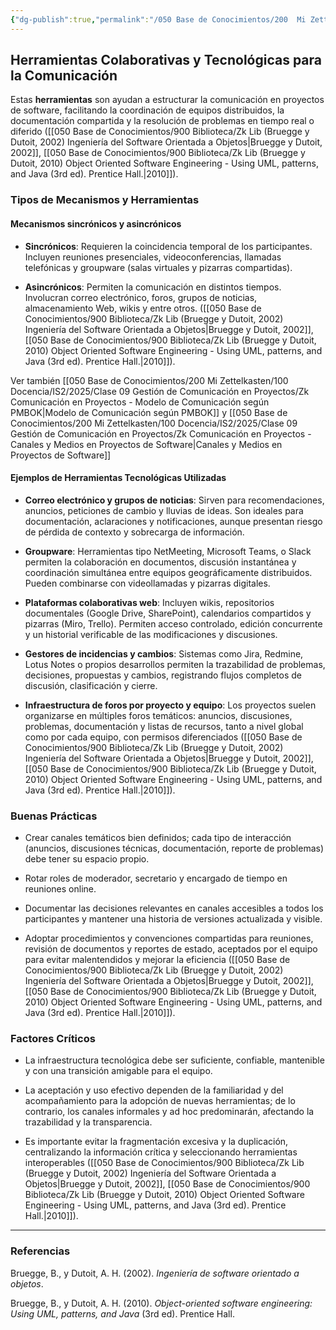 ```yaml
---
{"dg-publish":true,"permalink":"/050 Base de Conocimientos/200  Mi Zettelkasten/100 Docencia/IS2/2025/Clase 09 Gestión de Comunicación en Proyectos/Zk Comunicación en Proyectos - Herramientas Colaborativas y Tecnológicas para la Comunicación/","tags":["#definir"]}
---
```


## Herramientas Colaborativas y Tecnológicas para la Comunicación

Estas **herramientas** son ayudan a estructurar la comunicación en proyectos de software, facilitando la coordinación de equipos distribuidos, la documentación compartida y la resolución de problemas en tiempo real o diferido ([[050 Base de Conocimientos/900 Biblioteca/Zk Lib (Bruegge y Dutoit, 2002) Ingeniería del Software Orientada a Objetos\|Bruegge y Dutoit, 2002]], [[050 Base de Conocimientos/900 Biblioteca/Zk Lib (Bruegge y Dutoit, 2010) Object Oriented Software Engineering -  Using UML, patterns, and Java (3rd ed). Prentice Hall.\|2010]]).

### Tipos de Mecanismos y Herramientas

#### Mecanismos sincrónicos y asincrónicos

- **Sincrónicos**: Requieren la coincidencia temporal de los participantes. Incluyen reuniones presenciales, videoconferencias, llamadas telefónicas y groupware (salas virtuales y pizarras compartidas).
    
- **Asincrónicos**: Permiten la comunicación en distintos tiempos. Involucran correo electrónico, foros, grupos de noticias, almacenamiento Web, wikis y entre otros. ([[050 Base de Conocimientos/900 Biblioteca/Zk Lib (Bruegge y Dutoit, 2002) Ingeniería del Software Orientada a Objetos\|Bruegge y Dutoit, 2002]], [[050 Base de Conocimientos/900 Biblioteca/Zk Lib (Bruegge y Dutoit, 2010) Object Oriented Software Engineering -  Using UML, patterns, and Java (3rd ed). Prentice Hall.\|2010]]).

Ver también [[050 Base de Conocimientos/200  Mi Zettelkasten/100 Docencia/IS2/2025/Clase 09 Gestión de Comunicación en Proyectos/Zk Comunicación en Proyectos - Modelo de Comunicación según PMBOK\|Modelo de Comunicación según PMBOK]] y [[050 Base de Conocimientos/200  Mi Zettelkasten/100 Docencia/IS2/2025/Clase 09 Gestión de Comunicación en Proyectos/Zk Comunicación en Proyectos - Canales y Medios en Proyectos de Software\|Canales y Medios en Proyectos de Software]]

#### Ejemplos de Herramientas Tecnológicas Utilizadas

- **Correo electrónico y grupos de noticias**: Sirven para recomendaciones, anuncios, peticiones de cambio y lluvias de ideas. Son ideales para documentación, aclaraciones y notificaciones, aunque presentan riesgo de pérdida de contexto y sobrecarga de información.
    
- **Groupware**: Herramientas tipo NetMeeting, Microsoft Teams, o Slack permiten la colaboración en documentos, discusión instantánea y coordinación simultánea entre equipos geográficamente distribuidos. Pueden combinarse con videollamadas y pizarras digitales. 
    
- **Plataformas colaborativas web**: Incluyen wikis, repositorios documentales (Google Drive, SharePoint), calendarios compartidos y pizarras (Miro, Trello). Permiten acceso controlado, edición concurrente y un historial verificable de las modificaciones y discusiones.
    
- **Gestores de incidencias y cambios**: Sistemas como Jira, Redmine, Lotus Notes o propios desarrollos permiten la trazabilidad de problemas, decisiones, propuestas y cambios, registrando flujos completos de discusión, clasificación y cierre.
    
- **Infraestructura de foros por proyecto y equipo**: Los proyectos suelen organizarse en múltiples foros temáticos: anuncios, discusiones, problemas, documentación y listas de recursos, tanto a nivel global como por cada equipo, con permisos diferenciados ([[050 Base de Conocimientos/900 Biblioteca/Zk Lib (Bruegge y Dutoit, 2002) Ingeniería del Software Orientada a Objetos\|Bruegge y Dutoit, 2002]], [[050 Base de Conocimientos/900 Biblioteca/Zk Lib (Bruegge y Dutoit, 2010) Object Oriented Software Engineering -  Using UML, patterns, and Java (3rd ed). Prentice Hall.\|2010]]).
    
### Buenas Prácticas

- Crear canales temáticos bien definidos; cada tipo de interacción (anuncios, discusiones técnicas, documentación, reporte de problemas) debe tener su espacio propio.
    
- Rotar roles de moderador, secretario y encargado de tiempo en reuniones online.
    
- Documentar las decisiones relevantes en canales accesibles a todos los participantes y mantener una historia de versiones actualizada y visible.
    
- Adoptar procedimientos y convenciones compartidas para reuniones, revisión de documentos y reportes de estado, aceptados por el equipo para evitar malentendidos y mejorar la eficiencia ([[050 Base de Conocimientos/900 Biblioteca/Zk Lib (Bruegge y Dutoit, 2002) Ingeniería del Software Orientada a Objetos\|Bruegge y Dutoit, 2002]], [[050 Base de Conocimientos/900 Biblioteca/Zk Lib (Bruegge y Dutoit, 2010) Object Oriented Software Engineering -  Using UML, patterns, and Java (3rd ed). Prentice Hall.\|2010]]).
    
### Factores Críticos

- La infraestructura tecnológica debe ser suficiente, confiable, mantenible y con una transición amigable para el equipo.
    
- La aceptación y uso efectivo dependen de la familiaridad y del acompañamiento para la adopción de nuevas herramientas; de lo contrario, los canales informales y ad hoc predominarán, afectando la trazabilidad y la transparencia.
    
- Es importante evitar la fragmentación excesiva y la duplicación, centralizando la información crítica y seleccionando herramientas interoperables ([[050 Base de Conocimientos/900 Biblioteca/Zk Lib (Bruegge y Dutoit, 2002) Ingeniería del Software Orientada a Objetos\|Bruegge y Dutoit, 2002]], [[050 Base de Conocimientos/900 Biblioteca/Zk Lib (Bruegge y Dutoit, 2010) Object Oriented Software Engineering -  Using UML, patterns, and Java (3rd ed). Prentice Hall.\|2010]]).

---
### Referencias

<div class="transclusion internal-embed is-loaded"><div class="markdown-embed">



Bruegge, B., y Dutoit, A. H. (2002). _Ingeniería de software orientado a objetos_. 

</div></div>


<div class="transclusion internal-embed is-loaded"><div class="markdown-embed">



Bruegge, B., y Dutoit, A. H. (2010). _Object-oriented software engineering: Using UML, patterns, and Java_ (3rd ed). Prentice Hall. 

</div></div>

